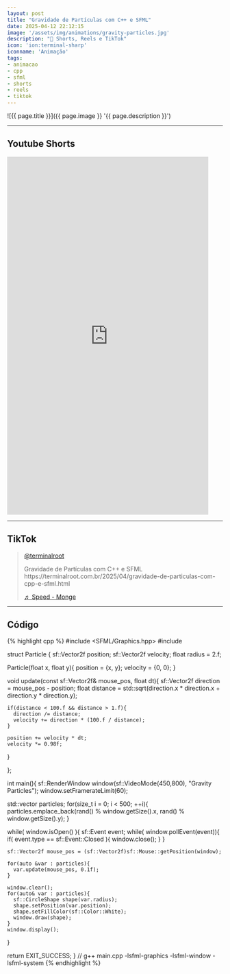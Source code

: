 ```yaml
---
layout: post
title: "Gravidade de Partículas com C++ e SFML"
date: 2025-04-12 22:12:15
image: '/assets/img/animations/gravity-particles.jpg'
description: "🚀 Shorts, Reels e TikTok"
icon: 'ion:terminal-sharp'
iconname: 'Animação'
tags:
- animacao
- cpp
- sfml
- shorts
- reels
- tiktok
---
```


![{{ page.title }}]({{ page.image }} '{{ page.description }}')

---

## Youtube Shorts

<iframe width="470" height="835" src="https://www.youtube.com/embed/QqY6sn8NXas" title="Gravidade de Partículas com C++ e SFML" frameborder="0" allow="accelerometer; autoplay; clipboard-write; encrypted-media; gyroscope; picture-in-picture; web-share" referrerpolicy="strict-origin-when-cross-origin" allowfullscreen></iframe>

---

## TikTok

<blockquote class="tiktok-embed" cite="https://www.tiktok.com/@terminalroot/video/7492605504074697990" data-video-id="7492605504074697990" style="max-width: 605px;min-width: 325px;" > <section> <a target="_blank" title="@terminalroot" href="https://www.tiktok.com/@terminalroot?refer=embed">@terminalroot</a> <p>Gravidade de Partículas com C++ e SFML https:&#47;&#47;terminalroot.com.br&#47;2025&#47;04&#47;gravidade-de-particulas-com-cpp-e-sfml.html</p> <a target="_blank" title="♬ Speed - Monge" href="https://www.tiktok.com/music/Speed-7187094661805950977?refer=embed">♬ Speed - Monge</a> </section> </blockquote> <script async src="https://www.tiktok.com/embed.js"></script>

---

## Código
{% highlight cpp %}
#include <SFML/Graphics.hpp>
#include <cmath>

struct Particle {
  sf::Vector2f position;
  sf::Vector2f velocity;
  float radius = 2.f;

  Particle(float x, float y){
    position = {x, y};
    velocity = {0, 0};
  }

  void update(const sf::Vector2f& mouse_pos, float dt){
    sf::Vector2f direction = mouse_pos - position;
    float distance = std::sqrt(direction.x * direction.x + direction.y * direction.y);

    if(distance < 100.f && distance > 1.f){
      direction /= distance;
      velocity += direction * (100.f / distance);
    }

    position += velocity * dt;
    velocity *= 0.98f;
  }

};

int main(){
  sf::RenderWindow window(sf::VideoMode(450,800), "Gravity Particles"); 
  window.setFramerateLimit(60);

  std::vector<Particle> particles;
  for(size_t i = 0; i < 500; ++i){
    particles.emplace_back(rand() % window.getSize().x, rand() % window.getSize().y);
  }

  while( window.isOpen() ){
    sf::Event event;
    while( window.pollEvent(event)){
      if( event.type == sf::Event::Closed ){
        window.close();
      }
    }

    sf::Vector2f mouse_pos = (sf::Vector2f)sf::Mouse::getPosition(window);

    for(auto &var : particles){
      var.update(mouse_pos, 0.1f);
    }

    window.clear();
    for(auto& var : particles){
      sf::CircleShape shape(var.radius);
      shape.setPosition(var.position);
      shape.setFillColor(sf::Color::White);
      window.draw(shape);
    }
    window.display();
  }

  return EXIT_SUCCESS;
}
// g++ main.cpp -lsfml-graphics -lsfml-window -lsfml-system
{% endhighlight %}


